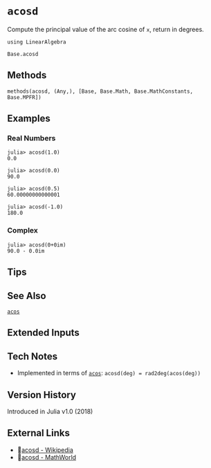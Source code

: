 # `acosd`

Compute the principal value of the arc cosine of `x`,
return in degrees.

```@setup repl_only
using LinearAlgebra
```
```@docs
Base.acosd
```


## Methods

```@repl
methods(acosd, (Any,), [Base, Base.Math, Base.MathConstants, Base.MPFR])
```


## Examples

### Real Numbers
```jldoctest
julia> acosd(1.0)
0.0

julia> acosd(0.0)
90.0

julia> acosd(0.5)
60.00000000000001

julia> acosd(-1.0)
180.0
```

### Complex
```jldoctest
julia> acosd(0+0im)
90.0 - 0.0im
```

## Tips


## See Also

[`acos`](@ref)


## Extended Inputs


## Tech Notes

- Implemented in terms of [`acos`](@ref): `acosd(deg) = rad2deg(acos(deg))`


## Version History

Introduced in Julia v1.0 (2018)


## External Links
- 🔗[acosd - Wikipedia](https://en.wikipedia.org/wiki/ )
- 🔗[acosd - MathWorld](https://mathworld.wolfram.com/ )
